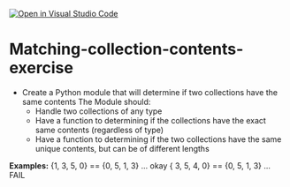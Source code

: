 [![Open in Visual Studio Code](https://classroom.github.com/assets/open-in-vscode-c66648af7eb3fe8bc4f294546bfd86ef473780cde1dea487d3c4ff354943c9ae.svg)](https://classroom.github.com/online_ide?assignment_repo_id=10496814&assignment_repo_type=AssignmentRepo)
# Matching-collection-contents-exercise

- Create a Python module that will determine if two collections
have the same contents The Module should:
  - Handle two collections of any type
  - Have a function to determining if the collections have the
exact same contents (regardless of type)
  - Have a function to determining if the two collections have
the same unique contents, but can be of different lengths

**Examples:**
{1, 3, 5, 0} == {0, 5, 1, 3} ... okay
{ 3, 5, 4, 0} == {0, 5, 1, 3} ... FAIL
